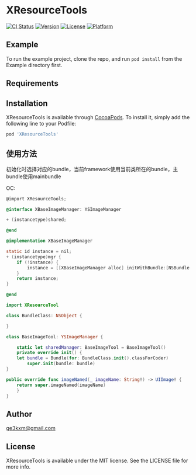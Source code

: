 # XResourceTools

[![CI Status](https://img.shields.io/travis/Poly.ma/XResourceTools.svg?style=flat)](https://travis-ci.org/Poly.ma/XResourceTools)
[![Version](https://img.shields.io/cocoapods/v/XResourceTools.svg?style=flat)](https://cocoapods.org/pods/XResourceTools)
[![License](https://img.shields.io/cocoapods/l/XResourceTools.svg?style=flat)](https://cocoapods.org/pods/XResourceTools)
[![Platform](https://img.shields.io/cocoapods/p/XResourceTools.svg?style=flat)](https://cocoapods.org/pods/XResourceTools)

## Example

To run the example project, clone the repo, and run `pod install` from the Example directory first.

## Requirements

## Installation

XResourceTools is available through [CocoaPods](https://cocoapods.org). To install
it, simply add the following line to your Podfile:

```ruby
pod 'XResourceTools'
```
## 使用方法

初始化时选择对应的bundle，当前framework使用当前类所在的bundle，主bundle使用mainbundle

OC:
```objective-c
@import XResourceTools;

@interface XBaseImageManager: YSImageManager

+ (instancetype)shared;

@end

@implementation XBaseImageManager

static id instance = nil;
+ (instancetype)mgr {
    if (!instance) {
        instance = [[XBaseImageManager alloc] initWithBundle:[NSBundle bundleForClass:self.class]];
    }
    return instance;
}

@end
```

```swift
import XResourceTool

class BundleClass: NSObject {

}

class BaseImageTool: YSImageManager {

    static let sharedManager: BaseImageTool = BaseImageTool()
    private override init() {
    let bundle = Bundle(for: BundleClass.init().classForCoder)
        super.init(bundle: bundle)
}

public override func imageNamed(_ imageName: String!) -> UIImage! {
    return super.imageNamed(imageName)
    }
}
```

## Author

ge3kxm@gmail.com

## License

XResourceTools is available under the MIT license. See the LICENSE file for more info.
